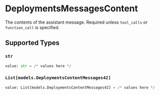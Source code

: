# DeploymentsMessagesContent

The contents of the assistant message. Required unless `tool_calls` or `function_call` is specified.


## Supported Types

### `str`

```python
value: str = /* values here */
```

### `List[models.DeploymentsContentMessages42]`

```python
value: List[models.DeploymentsContentMessages42] = /* values here */
```

